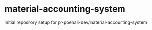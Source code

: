 # material-accounting-system

Initial repository setup for pr-poehali-dev/material-accounting-system